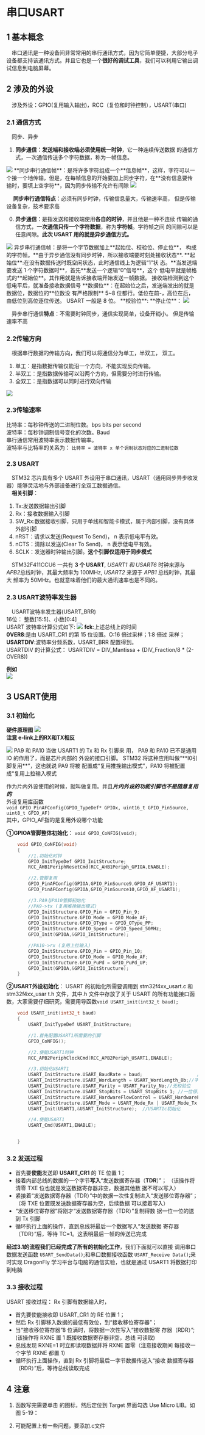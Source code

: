 <!--
 * @Author: your name
 * @Date: 2021-01-23 10:52:51
 * @LastEditTime: 2021-01-23 19:28:26
 * @LastEditors: Please set LastEditors
 * @Description: In User Settings Edit
 * @FilePath: \markdown\3 串口USART.md
-->
# 串口USART
## 1 基本概念

&emsp;串口通讯是一种设备间非常常用的串行通讯方式，因为它简单便捷，大部分电子设备都支持该通讯方式。并且它也是一个**很好的调试工具**，我们可以利用它输出调试信息到电脑屏幕。

## 2 涉及的外设
&emsp;涉及外设：GPIO(复用输入输出)，RCC（复位和时钟控制），USART(串口)

### 2.1 通信方式
&emsp;同步、异步 
1. **同步通信：**发送端和接收端必须使**用统一时钟**，它一种连续传送数据
的通信方式，一次通信传送多个字符数据，称为一帧信息。
<img src = picture\3.1.PNG>
**同步串行通信帧**：是将许多字符组成一个**信息帧**，这样，字符可以一 个接一个地传输，但是，在每帧信息的开始要加上同步字符，在**没有信息要传输时，要填上空字符**，因为同步传输不允许有间隙
<img src = picture\3.2.PNG>

&emsp;
**同步串行通信特点**：必须有同步时钟，传输信息量大，传输速率高， 但是传输设备复杂，技术要求高

0. **异步通信**：是指发送和接收端使用**各自的时钟**，并且他是一种不连续 传输的通信方式，**一次通信只传一个字符数据**，称为**字符帧**。字符帧之间 的间隙可以是任意间隙。**此次 USART 用的就是异步通信方式。**
<img src = picture\3.3.PNG>
异步串行通信帧：是将一个字节数据加上**起始位、校验位、停止位**， 构成的字符帧。**由于异步通信没有同步时钟，所以接收端要时刻处接收状态**.  
**起始位**:在没有数据传送时既空闲状态，此时通信线上为逻辑“1”状 态。**当发送端要发送 1 个字符数据时**，首先**发送一个逻辑“0”信号**，这个 低电平就是帧格式的**起始位**。其作用就是告诉接收端开始发送一帧数据。 接收端检测到这个低电平后，就准备接收数据信号  
**数据位**：在起始位之后，发送端发出的就是数据位，数据位的**位数没
有严格限制** 5~8 位都行。低位在前-，高位在后，由低位到高位逐位传送。 USART 一般是 8 位。  
**校验位**:  
**停止位**：  
<img src = picture\3.4.PNG>

&emsp;异步串行通信**特点**：不需要时钟同步，通信实现简单，设备开销小。
但是传输速率不高


### 2.2传输方向
&emsp;根据串行数据的传输方向，我们可以将通信分为单工，半双工， 双工。
1) 单工：是指数据传输仅能沿一个方向，不能实现反向传输。 
2) 半双工：是指数据传输可以沿两个方向，但需要分时进行传输。 
3) 全双工：是指数据可以同时进行双向传输
<img src = picture\3.5.PNG>

### 2.3传输速率
比特率：每秒钟传送的二进制位数。bps  bits per second  
波特率：每秒钟调制信号变化的次数。Baud   
串行通信常用波特率表示数据传输率。   
波特率与比特率的关系为：
`比特率 = 波特率 x 单个调制状态对应的二进制位数`

### 2.3 USART
&emsp;STM32 芯片具有多个 USART 外设用于串口通讯，USART（通用同步异步收发
器）能够灵活地与外部设备进行全双工数据通信。  
&emsp;**相关引脚**：  
1. Tx:发送数据输出引脚 
2. Rx：接收数据输入引脚
3. SW_Rx:数据接收引脚，只用于单线和智能卡模式，属于内部引脚，没有具体外部引脚
0. nRST：请求以发送(Request To Send)， n 表示低电平有效。
3. nCTS：清除以发送(Clear To Send)， n 表示低电平有效。
2. SCLK：发送器时钟输出引脚。**这个引脚仅适用于同步模式**

&emsp;STM32F411CCU6 一共有 **3 个 USART**,  *USART1 和 USART6* 时钟来源与 *APB2*总线时钟，其最大频率为 100MHz, *USART2* 来源于 *APB1* 总线时钟，其最大 频率为 50MHz。也就意味着他们的最大通讯速率也是不同的。

### 2.3 USART波特率发生器
&emsp;USART波特率发生器(USART_BRR)  
16位： 整数[15:5]、小数[0:4]  
USART 波特率计算公式如下:
<img src = picture\3.6.PNG>
**fck**:上述总线上的时间  
**0VER8**:是由 USART_CR1 的第 15 位设置。O:16 倍过采样；1:8 倍过
采样；   
**USARTDIV**:波特率分频系数，USART_BRR 配置得到。  
USARTDIV 的计算公式： USARTDIV = DIV_Mantissa + (DIV_Fraction/8 * (2-OVER8))

**例如**  
<img src = picture\3.7.PNG>

## 3 USART使用
### 3.1 初始化
**硬件原理图**
<img src = picture\3.8.PNG>  
**注意 e-link上的RX和TX相反**

<img src = picture\3.9.PNG>
PA9 和 PA10 当做 USART1 的 Tx 和 Rx 引脚来 用，  
PA9 和 PA10 已不是通用 IO 的作用了，而是芯片内部的 外设的接口引脚。   
STM32 将这种应用叫做“**I0引脚复用**”，这也就说 PA9 将被 配置成“复用推挽输出模式”，PA10 将被配置成“复用上拉输入模式

作为片内外设使用的时候，就叫做复用。并且***片内外设的功能引脚也不是随意复用的***  
外设复用库函数  
`void GPIO_PinAFConfig(GPIO_TypeDef* GPIOx, uint16_t GPIO_PinSource, uint8_t GPIO_AF)`  
其中，GPIO_AF指的是复用外设哪个功能

**①GPIOA管脚整体初始化**：
`void GPIO_CoNFIG(void);`
```C
    void GPIO_CoNFIG(void)
    {	
        //1.初始化时钟
        GPIO_InitTypeDef GPIO_InitStructure;
        RCC_AHB1PeriphResetCmd(RCC_AHB1Periph_GPIOA,ENABLE);

        //2.管脚复用
        GPIO_PinAFConfig(GPIOA,GPIO_PinSource9,GPIO_AF_USART1); 
        GPIO_PinAFConfig(GPIOA,GPIO_PinSource10,GPIO_AF_USART1); 

        //3.PA9与PA10管脚初始化
        //PA9->tx (复用推挽输出模式)
        GPIO_InitStructure.GPIO_Pin = GPIO_Pin_9;
        GPIO_InitStructure.GPIO_Mode = GPIO_Mode_AF;
        GPIO_InitStructure.GPIO_OType = GPIO_OType_PP;
        GPIO_InitStructure.GPIO_Speed = GPIO_Speed_50MHz;
        GPIO_Init(GPIOA,&GPIO_InitStructure);

        //PA10->rx (复用上拉输入)
        GPIO_InitStructure.GPIO_Pin = GPIO_Pin_10;
        GPIO_InitStructure.GPIO_Mode = GPIO_Mode_AF;
        GPIO_InitStructure.GPIO_PuPd = GPIO_PuPd_UP;
        GPIO_Init(GPIOA,&GPIO_InitStructure);
    }
```
**②USART外设初始化**：
USART 的初始化所需要调用到 stm32f4xx_usart.c 和 stm32f4xx_usar
t.h 文件，其中.h 文件中存放了关于 USART 的所有功能接口函数，大家需要仔细研究，需要用导函数`void USART_init(int32_t baud);`
```C
    void USART_init(int32_t baud)
    {
        USART_InitTypeDef USART_InitStructure;

        //1.首先配置USART1所需要的引脚
        GPIO_CoNFIG();

        //2.使能USART1时钟
        RCC_APB2PeriphClockCmd(RCC_APB2Periph_USART1,ENABLE);

        //3.初始化USART1
        USART_InitStructure.USART_BaudRate = baud;                    //波特率
        USART_InitStructure.USART_WordLength = USART_WordLength_8b;//字长8位
        USART_InitStructure.USART_Parity = USART_Parity_No;//无校验位
        USART_InitStructure.USART_StopBits = USART_StopBits_1; //一位停止位
        USART_InitStructure.USART_HardwareFlowControl = USART_HardwareFlowControl_None;
        USART_InitStructure.USART_Mode = USART_Mode_Rx | USART_Mode_Tx; //发送模式
        USART_Init(USART1,&USART_InitStructure);  //USART1c初始化

        //4.使能USART1
        USART_Cmd(USART1,ENABLE);


    }
```



### 3.2 发送过程
*  首先要**使能**发送即 **USART_CR1** 的 TE 位置 1；
* 接着内部总线的数据的一个字节**写入**“发送数据寄存器（**TDR**）”； （该操作将清零 TXE 位也就是发送数据寄存器非空，数据其他数 据不可以写入）
* 紧接着“发送数据寄存器（TDR）”中的数据一次性复制进入“发送移位寄存器”；（将 TXE 位置既发送数据寄存器为空，后续数据 可以接着写入）
* “发送移位寄存器”将刚才“发送数据寄存器（TDR）”复制得数 据一位一位的送到 Tx 引脚
* 循环执行上面的操作，直到总线将最后一个数据写入“发送数据 寄存器（TDR）”后，等待 TC=1。这表明最后一帧的传送已完成

**经过3.1的流程我们已经完成了所有的初始化工作**，我们下面就可以直接
调用串口数据发送函数 `USART_SendData()`;和串口数据接收函数 `USART_Receive Data()`;来时实现 DragonFly 学习平台与电脑的通信实验，也就是通过 USART1 将数据打印到电脑

### 3.3 接收过程
USART 接收过程： Rx 引脚有数据输入时，

* 首先要使能接收即 USART_CR1 的 RE 位置 1； 
* 然后 Rx 引脚移入数据的最低有效位，到“接收移位寄存器”； 
* 当“接收移位寄存器”8 位满时，将数据一次性写入“接收数据寄 存器（RDR）”;(该操作将 RXNE 置 1 既接收数据寄存器非空，总线 可读取)
* 总线发现 RXNE=1 时立即读取数据并将 RXNE 置零（注意接收期间 每接收一个字节 RXNE 都置 1）
* 循环执行上面操作，直到 Rx 引脚将最后一字节数据传送入“接收 数据寄存器（RDR）”后，等待总线读取完成



## 4 注意
1. 函数写完需要单击 的图标，然后定位到 Target 界面勾选 Use Micro LIB。如图 5-19：

0. 可能配置上有一些问题，要添加.c文件

















